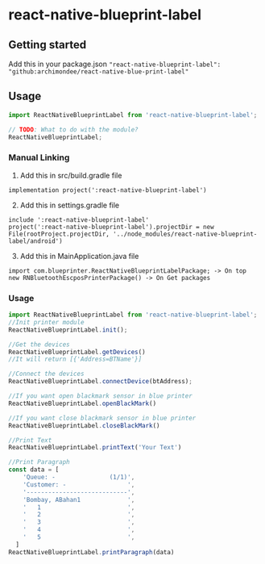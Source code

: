 # react-native-blueprint-label

## Getting started
Add this in your package.json
`"react-native-blueprint-label": "github:archimondee/react-native-blue-print-label"`

## Usage
```javascript
import ReactNativeBlueprintLabel from 'react-native-blueprint-label';

// TODO: What to do with the module?
ReactNativeBlueprintLabel;
```

### Manual Linking 
1. Add this in src/build.gradle file
```
implementation project(':react-native-blueprint-label')
```

2. Add this in settings.gradle file
```
include ':react-native-blueprint-label'
project(':react-native-blueprint-label').projectDir = new File(rootProject.projectDir, '../node_modules/react-native-blueprint-label/android')
```

3. Add this in MainApplication.java file
```
import com.blueprinter.ReactNativeBlueprintLabelPackage; -> On top
new RNBluetoothEscposPrinterPackage() -> On Get packages
```

### Usage 

```javascript
import ReactNativeBlueprintLabel from 'react-native-blueprint-label';
//Init printer module
ReactNativeBlueprintLabel.init();

//Get the devices
ReactNativeBlueprintLabel.getDevices()
//It will return [{'Address=BTName'}]

//Connect the devices
ReactNativeBlueprintLabel.connectDevice(btAddress);

//If you want open blackmark sensor in blue printer
ReactNativeBlueprintLabel.openBlackMark()

//If you want close blackmark sensor in blue printer
ReactNativeBlueprintLabel.closeBlackMark()

//Print Text
ReactNativeBlueprintLabel.printText('Your Text')

//Print Paragraph
const data = [
    'Queue: -               (1/1)',
    'Customer: -                 ',
    '----------------------------',
    'Bombay, ABahan1             ',
    '   1                        ',
    '   2                        ',
    '   3                        ',
    '   4                        ',
    '   5                        ',
  ]
ReactNativeBlueprintLabel.printParagraph(data)
```




